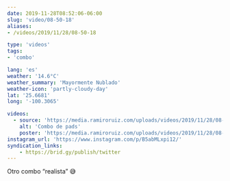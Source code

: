 ```yaml
---
date: 2019-11-28T08:52:06-06:00
slug: 'video/08-50-18'
aliases:
- /videos/2019/11/28/08-50-18

type: 'videos' 
tags:
- 'combo'

lang: 'es'
weather: '14.6°C'
weather_summary: 'Mayormente Nublado'
weather-icon: 'partly-cloudy-day'
lat: '25.6681'
long: '-100.3065'

videos:
  - source: 'https://media.ramiroruiz.com/uploads/videos/2019/11/28/08-50-18/pad-combo.mp4'
    alt: 'Combo de pads'
    poster: 'https://media.ramiroruiz.com/uploads/videos/2019/11/28/08-50-18/poster.jpg'
instagram_url: 'https://www.instagram.com/p/B5abMLxpi12/'
syndication_links:
    - https://brid.gy/publish/twitter
---
```

Otro combo “realista” 😅

